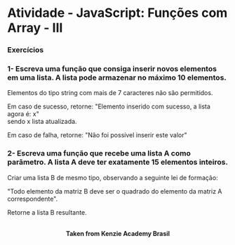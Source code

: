 <h1>Atividade - JavaScript: Funções com Array - III</h1>

<h3>Exercícios</h3>

<h3>1- Escreva uma função que consiga inserir novos elementos em uma lista. A lista pode armazenar no máximo 10 elementos.</h3>

Elementos do tipo string com mais de 7 caracteres não são permitidos.

Em caso de sucesso, retorne: "Elemento inserido com sucesso, a lista agora é: x"  
sendo x lista atualizada.

Em caso de falha, retorne: "Não foi possível inserir este valor"

<h3>2- Escreva uma função que recebe uma lista A como parâmetro. A lista A deve ter exatamente 15 elementos inteiros.</h3>

Criar uma lista B de mesmo tipo, observando a seguinte lei de formação:

"Todo elemento da matriz B deve ser o quadrado do elemento da matriz A correspondente".

Retorne a lista B resultante.
<br>
<br>

<p align="center"><b>Taken from Kenzie Academy Brasil</b></p>
